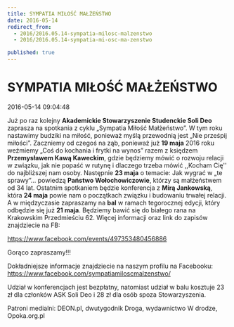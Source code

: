 ```yaml
---
title: SYMPATIA MIŁOŚĆ MAŁŻEŃSTWO
date: 2016-05-14
redirect_from: 
  - 2016/2016.05.14-sympatia-milosc-malzenstwo
  - 2016/2016.05.14-sympatia-mi-osc-ma-zenstwo

published: true
---
```




# SYMPATIA MIŁOŚĆ MAŁŻEŃSTWO

<time>2016-05-14 09:04:48</time>


Już po raz kolejny **Akademickie Stowarzyszenie Studenckie Soli Deo** zaprasza na spotkania z cyklu „Sympatia Miłość Małżeństwo”. W tym roku nastawimy budziki na miłość, ponieważ myślą przewodnią jest „Nie prześpij miłości”. Zaczniemy od czegoś na ząb, ponieważ już **19 maja** 2016 roku weźmiemy „Coś do kochania i frytki na wynos” razem z księdzem **Przemysławem Kawą Kaweckim**, gdzie będziemy mówić o rozwoju relacji w związku, jak nie popaść w rutynę i dlaczego trzeba mówić ,,Kocham Cię'' do najbliższej nam osoby. Następnie **23 maja** o temacie: Jak wygrać w „te sprawy”… powiedzą **Państwo Wołochowiczowie**, którzy są małżeństwem od 34 lat. Ostatnim spotkaniem będzie konferencja z **Mirą Jankowską**, która **24 maja** powie nam o początkach związku i budowaniu trwałej relacji. A w międzyczasie zapraszamy na **bal** w ramach tegorocznej edycji, który odbędzie się już **21 maja**. Będziemy bawić się do białego rana na Krakowskim Przedmieściu 62. Więcej informacji oraz link do zapisów znajdziecie na FB:


https://www.facebook.com/events/497353480456886


Gorąco zapraszamy!!!

 Dokładniejsze informacje znajdziecie na naszym profilu na Facebooku:
 https://www.facebook.com/sympatiamiloscmalzenstwo/
 
 Udział w konferencjach jest bezpłatny, natomiast udział w balu kosztuje 23 zł dla członków ASK Soli Deo i 28 zł dla osób spoza Stowarzyszenia.
 
 Patroni medialni: DEON.pl, dwutygodnik Droga, wydawnictwo W drodze, Opoka.org.pl


<!--{{json:{"created_date":"2016-05-14 09:04:48","publish_down":"0000-00-00 00:00:00","id":"5461"}}}-->